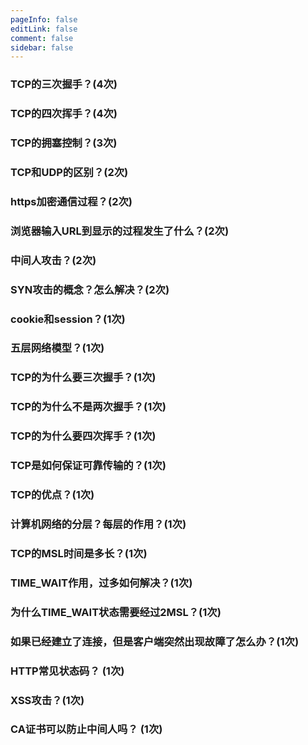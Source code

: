 ```yaml
---
pageInfo: false
editLink: false
comment: false
sidebar: false
---
```


### TCP的三次握手？(4次)

### TCP的四次挥手？(4次)

### TCP的拥塞控制？(3次)

### TCP和UDP的区别？(2次)

### https加密通信过程？(2次)

### 浏览器输入URL到显示的过程发生了什么？(2次)

### 中间人攻击？(2次)

### SYN攻击的概念？怎么解决？(2次)

### cookie和session？(1次)

### 五层网络模型？(1次)

### TCP的为什么要三次握手？(1次)

### TCP的为什么不是两次握手？(1次)


### TCP的为什么要四次挥手？(1次)


### TCP是如何保证可靠传输的？(1次)

### TCP的优点？(1次)

### 计算机网络的分层？每层的作用？(1次)

### TCP的MSL时间是多长？(1次)

### TIME_WAIT作用，过多如何解决？(1次)

### 为什么TIME_WAIT状态需要经过2MSL？(1次)

### 如果已经建立了连接，但是客户端突然出现故障了怎么办？(1次)

### HTTP常见状态码？ (1次)

### XSS攻击？(1次)

### CA证书可以防止中间人吗？ (1次)





